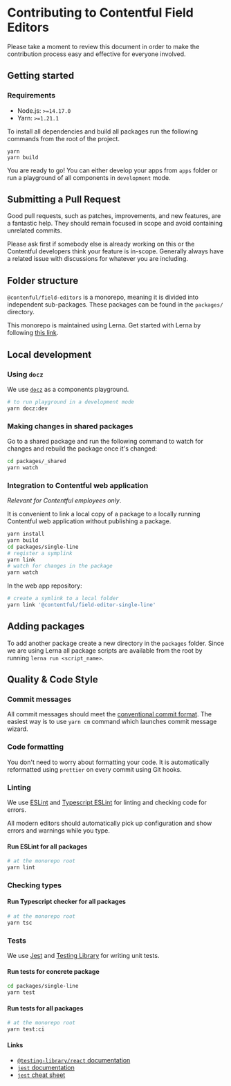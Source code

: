 # Contributing to Contentful Field Editors

Please take a moment to review this document in order to make the contribution process easy and effective for everyone involved.

## Getting started

### Requirements

- Node.js: `>=14.17.0`
- Yarn: `>=1.21.1`

To install all dependencies and build all packages run the following commands from the root of the project.

```
yarn
yarn build
```

You are ready to go! You can either develop your apps from `apps` folder or run a playground of all components in `development` mode.

## Submitting a Pull Request

Good pull requests, such as patches, improvements, and new features, are a fantastic help. They should remain focused in scope and avoid containing unrelated commits.

Please ask first if somebody else is already working on this or the Contentful developers think your feature is in-scope. Generally always have a related issue with discussions for whatever you are including.

## Folder structure

`@contenful/field-editors` is a monorepo, meaning it is divided into independent sub-packages.
These packages can be found in the `packages/` directory.

This monorepo is maintained using Lerna. Get started with Lerna by following [this link](https://github.com/lerna/lerna).

## Local development

### Using `docz`

We use [`docz`](https://www.docz.site/) as a components playground.

```bash
# to run playground in a development mode
yarn docz:dev
```

### Making changes in shared packages

Go to a shared package and run the following command to watch for changes and rebuild the package once it's changed:

```bash
cd packages/_shared
yarn watch
```

### Integration to Contentful web application

_Relevant for Contentful employees only_.

It is convenient to link a local copy of a package to a locally running Contentful web application without publishing a package.

```bash
yarn install
yarn build
cd packages/single-line
# register a symplink
yarn link
# watch for changes in the package
yarn watch
```

In the web app repository:

```bash
# create a symlink to a local folder
yarn link '@contentful/field-editor-single-line'
```

## Adding packages

To add another package create a new directory in the `packages` folder. Since we are using Lerna all package scripts are available from the root by running `lerna run <script_name>`.

## Quality & Code Style

### Commit messages

All commit messages should meet the [conventional commit format](https://github.com/conventional-changelog/commitlint). The easiest way is to use `yarn cm` command which launches commit message wizard.

### Code formatting

You don't need to worry about formatting your code. It is automatically reformatted using `prettier` on every commit using Git hooks.

### Linting

We use [ESLint](https://eslint.org/) and [Typescript ESLint](https://github.com/typescript-eslint/typescript-eslint) for linting and checking code for errors.

All modern editors should automatically pick up configuration and show errors and warnings while you type.

#### Run ESLint for all packages

```bash
# at the monorepo root
yarn lint
```

### Checking types

#### Run Typescript checker for all packages

```bash
# at the monorepo root
yarn tsc
```

### Tests

We use [Jest](https://jestjs.io/) and [Testing Library](https://testing-library.com/) for writing unit tests.

#### Run tests for concrete package

```bash
cd packages/single-line
yarn test
```

#### Run tests for all packages

```bash
# at the monorepo root
yarn test:ci
```

#### Links

- [`@testing-library/react` documentation](https://testing-library.com/docs/react-testing-library/intro)
- [`jest` documentation](https://testing-library.com/docs/react-testing-library/intro)
- [`jest` cheat sheet](https://github.com/sapegin/jest-cheat-sheet)
